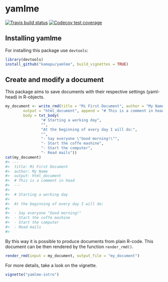 
<!-- README.md is generated from README.Rmd. Please edit that file -->

<!-- Use snippet 'render_markdown' for it -->

# yamlme

<!-- badges: start -->

[![Travis build
status](https://travis-ci.com/kamapu/yamlme.svg?branch=master)](https://travis-ci.com/kamapu/yamlme)
[![Codecov test
coverage](https://codecov.io/gh/kamapu/yamlme/branch/master/graph/badge.svg)](https://codecov.io/gh/kamapu/yamlme?branch=master)
<!-- badges: end -->

## Installing yamlme

For installing this package use `devtools`:

``` r
library(devtools)
install_github("kamapu/yamlme", build_vignettes = TRUE)
```

## Create and modify a document

This package aims to save documents with their respective settings
(yaml-head) in R-objects.

``` r
my_document <- write_rmd(title = "Mi First Document", author = "My Name",
        output = "html_document", append = "# This is a comment in head",
        body = txt_body(
                "# Starting a working day",
                "",
                "At the beginning of every day I will do:",
                "",
                "- Say everyone \"Good morning!\"",
                "- Start the coffe mashine",
                "- Start the computer",
                "- Read mails"))
cat(my_document)
#> ---
#>  title: Mi First Document
#>  author: My Name
#>  output: html_document
#>  # This is a comment in head
#>  ---
#> 
#>  # Starting a working day
#>  
#>  At the beginning of every day I will do:
#>  
#>  - Say everyone "Good morning!"
#>  - Start the coffe mashine
#>  - Start the computer
#>  - Read mails
#> 
```

By this way it is possible to produce documents from plain R-code. This
document can be then rendered by the function `render_rmd()`.

``` r
render_rmd(input = my_document, output_file = "my_document")
```

For more details, take a look on the vignette.

``` r
vignette("yamlme-intro")
```
